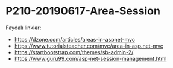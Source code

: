 # P210-20190617-Area-Session

Faydalı linklər:
- https://dzone.com/articles/areas-in-aspnet-mvc
- https://www.tutorialsteacher.com/mvc/area-in-asp.net-mvc
- https://startbootstrap.com/themes/sb-admin-2/
- https://www.guru99.com/asp-net-session-management.html
